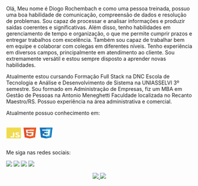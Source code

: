 Olá,
Meu nome é Diogo Rochembach e como uma pessoa treinada, possuo uma boa habilidade de comunicação, compreensão de dados e resolução de problemas. Sou capaz de processar e analisar informações e produzir saídas coerentes e significativas.
Além disso, tenho habilidades em gerenciamento de tempo e organização, o que me permite cumprir prazos e entregar trabalhos com excelência. Também sou capaz de trabalhar bem em equipe e colaborar com colegas em diferentes níveis.
Tenho experiência em diversos campos, principalmente em atendimento ao cliente. Sou extremamente versátil e estou sempre disposto a aprender novas habilidades.

Atualmente estou cursando Formação Full Stack na DNC Escola de Tecnologia e Análise e Desenvolvimento de Sistema na UNIASSELVI 3º semestre. Sou formado em Administração de Empresas, fiz um MBA em Gestão de Pessoas na Antonio Meneghetti Faculdade localizada no Recanto Maestro/RS. Possuo experiência na área administrativa e comercial.


Atualmente possuo conhecimento em:

<div style="display: inline_block"><br>
  <img align="center" alt="Diogo-Js" height="30" width="40" src="https://raw.githubusercontent.com/devicons/devicon/master/icons/javascript/javascript-plain.svg">
  <img align="center" alt="Diogo-HTML" height="30" width="40" src="https://raw.githubusercontent.com/devicons/devicon/master/icons/html5/html5-original.svg">
  <img align="center" alt="Diogo-CSS" height="30" width="40" src="https://raw.githubusercontent.com/devicons/devicon/master/icons/css3/css3-original.svg">
</div>

##

Me siga nas redes sociais:

<div> 
  
  <a href="https://www.instagram.com/diogo_rochembach/" target="_blank"><img src="https://img.shields.io/badge/-Instagram-%23E4405F?style=for-the-badge&logo=instagram&logoColor=white" target="_blank"></a>
 	<a href="https://discord.gg/wagxzStdcR" target="_blank"><img src="https://img.shields.io/badge/Discord-7289DA?style=for-the-badge&logo=discord&logoColor=white" target="_blank"></a> 
  <a href = "mailto:diogo.iju@gmail.com"><img src="https://img.shields.io/badge/-Gmail-%23333?style=for-the-badge&logo=gmail&logoColor=white" target="_blank"></a>
  <a href="https://www.linkedin.com/in/diogorochembach" target="_blank"><img src="https://img.shields.io/badge/-LinkedIn-%230077B5?style=for-the-badge&logo=linkedin&logoColor=white" target="_blank"></a> 
 
  
 
</div>

<div align="center">
  <a href="https://github.com/diogorochembach">
  <img height="180em" src="https://github-readme-stats.vercel.app/api?username=diogorochembach&show_icons=true&theme=dracula&include_all_commits=true&count_private=true"/>
  <img height="180em" src="https://github-readme-stats.vercel.app/api/top-langs/?username=diogorochembach&layout=compact&langs_count=7&theme=dracula"/>
</div>


